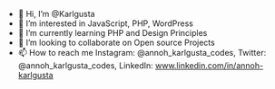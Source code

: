 - 👋 Hi, I’m @Karlgusta
- 👀 I’m interested in JavaScript, PHP, WordPress
- 🌱 I’m currently learning PHP and Design Principles
- 💞️ I’m looking to collaborate on Open source Projects
- 📫 How to reach me Instagram: @annoh_karlgusta_codes, Twitter: @annoh_karlgusta_codes, LinkedIn: www.linkedin.com/in/annoh-karlgusta

<!---
KarlGusta/KarlGusta is a ✨ special ✨ repository because its `README.md` (this file) appears on your GitHub profile.
You can click the Preview link to take a look at your changes.
--->
